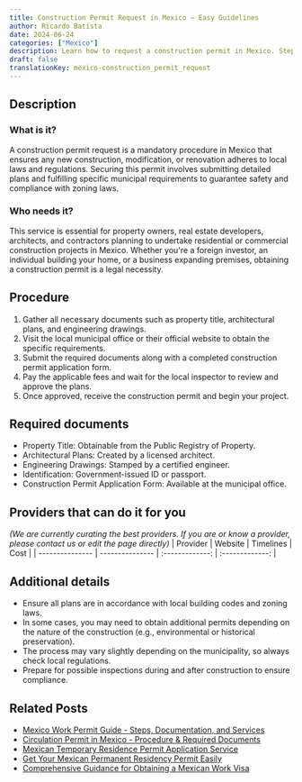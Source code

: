 ```yaml
---
title: Construction Permit Request in Mexico – Easy Guidelines
author: Ricardo Batista
date: 2024-06-24
categories: ["Mexico"]
description: Learn how to request a construction permit in Mexico. Step-by-step guide and required documents for a smooth approval process.
draft: false
translationKey: mexico-construction_permit_request
---
```


## Description
### What is it?
A construction permit request is a mandatory procedure in Mexico that ensures any new construction, modification, or renovation adheres to local laws and regulations. Securing this permit involves submitting detailed plans and fulfilling specific municipal requirements to guarantee safety and compliance with zoning laws.

### Who needs it?
This service is essential for property owners, real estate developers, architects, and contractors planning to undertake residential or commercial construction projects in Mexico. Whether you're a foreign investor, an individual building your home, or a business expanding premises, obtaining a construction permit is a legal necessity.

## Procedure

1. Gather all necessary documents such as property title, architectural plans, and engineering drawings.
2. Visit the local municipal office or their official website to obtain the specific requirements.
3. Submit the required documents along with a completed construction permit application form.
4. Pay the applicable fees and wait for the local inspector to review and approve the plans.
5. Once approved, receive the construction permit and begin your project.


## Required documents

- Property Title: Obtainable from the Public Registry of Property.
- Architectural Plans: Created by a licensed architect.
- Engineering Drawings: Stamped by a certified engineer.
- Identification: Government-issued ID or passport.
- Construction Permit Application Form: Available at the municipal office.


## Providers that can do it for you
_(We are currently curating the best providers. If you are or know a provider, please contact us or edit the page directly)_
| Provider        |     Website     |     Timelines    |       Cost      |
| --------------- | --------------- |  :-------------: | :-------------: |

## Additional details

- Ensure all plans are in accordance with local building codes and zoning laws.
- In some cases, you may need to obtain additional permits depending on the nature of the construction (e.g., environmental or historical preservation).
- The process may vary slightly depending on the municipality, so always check local regulations.
- Prepare for possible inspections during and after construction to ensure compliance.

## Related Posts

- [Mexico Work Permit Guide - Steps, Documentation, and Services](https://tramitit.com/guides/mexico/work_permit/)
- [Circulation Permit in Mexico - Procedure & Required Documents](https://tramitit.com/guides/mexico/circulation_permit/)
- [Mexican Temporary Residence Permit Application Service](https://tramitit.com/guides/mexico/temporary_residence_permit/)
- [Get Your Mexican Permanent Residency Permit Easily](https://tramitit.com/guides/mexico/permanent_residence_permit/)
- [Comprehensive Guidance for Obtaining a Mexican Work Visa](https://tramitit.com/guides/mexico/work_visa_processing/)